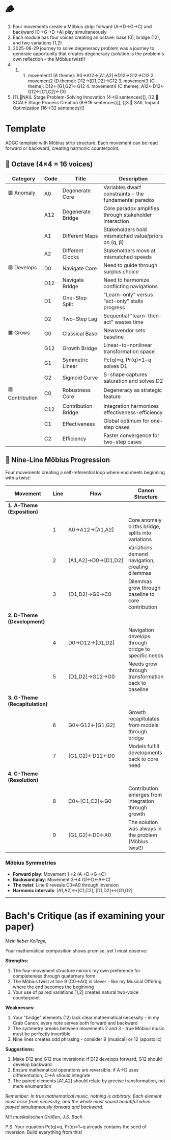 # 🪵
1. Four movements create a Möbius strip: forward (A→D→G→C) and backward (C→G→D→A) play simultaneously
2. Each module has four voices creating an octave: base (0), bridge (12), and two variations (1,2)
3. 2025-06-29 journey to solve degeneracy problem was a journey to generate opportunity that creates degeneracy (solution is the problem's own reflection - the Möbius twist!)
4. 1. 1. movement1 (A theme): A0->A12->[A1,A2]->D12->G12->C12 2. movement2 (D theme): D12->[D1,D2]->G12 3. movement3 (G theme): D12<-[G1,G2]<-G12 4. movement4 (C theme): A12<-D12<-G12<-[C1,C2]<-C0
5. [[1.🌱NAIL Stage Problem-Solving Innovation (4→8 sentences)]], [[2.🌿 SCALE Stage Process Creation (8→16 sentences)]], [[3.🌾 SAIL Impact Optimization (16→32 sentences)]]
# Template

ADGC template with Möbius strip structure. Each movement can be read forward or backward, creating harmonic counterpoint.

## 🎱 Octave (4×4 = 16 voices)

| Category                     | Code | Title                    | Description                                                  |
| ---------------------------- | ---- | ------------------------ | ------------------------------------------------------------ |
| 🟪 Anomaly                   | A0   | Degenerate Core          | Variables dwarf constraints - the fundamental paradox        |
|                              | A12  | Degenerate Bridge        | Core paradox amplifies through stakeholder interaction       |
|                              | A1   | Different Maps           | Stakeholders hold mismatched value/priors on (q, β)         |
|                              | A2   | Different Clocks         | Stakeholders move at mismatched speeds                       |
| 🟩 Develops                  | D0   | Navigate Core            | Need to guide through surplus choice                         |
|                              | D12  | Navigate Bridge          | Need to harmonize conflicting navigations                    |
|                              | D1   | One-Step Split           | "Learn-only" versus "act-only" stalls progress              |
|                              | D2   | Two-Step Lag             | Sequential "learn-then-act" wastes time                      |
| 🟧 Grows                     | G0   | Classical Base           | Newsvendor sets baseline                                     |
|                              | G12  | Growth Bridge            | Linear-to-nonlinear transformation space                     |
|                              | G1   | Symmetric Linear         | Pc(q)=q, Pr(q)=1−q solves D1                                |
|                              | G2   | Sigmoid Curve            | S-shape captures saturation and solves D2                    |
| 🟥 Contribution              | C0   | Robustness Core          | Degeneracy as strategic feature                              |
|                              | C12  | Contribution Bridge      | Integration harmonizes effectiveness-efficiency               |
|                              | C1   | Effectiveness            | Global optimum for one-step cases                            |
|                              | C2   | Efficiency               | Faster convergence for two-step cases                        |

## 🎼 Nine-Line Möbius Progression

Four movements creating a self-referential loop where end meets beginning with a twist:

| Movement | Line | Flow | Canon Structure |
| -------- | ---- | ---- | --------------- |
| **1. A-Theme (Exposition)** | | | |
| | 1 | A0→A12→[A1,A2] | Core anomaly births bridge, splits into variations |
| | 2 | [A1,A2]→D0→[D1,D2] | Variations demand navigation, creating dilemmas |
| | 3 | [D1,D2]→G0→C0 | Dilemmas grow through baseline to core contribution |
| **2. D-Theme (Development)** | | | |
| | 4 | D0→D12→[D1,D2] | Navigation develops through bridge to specific needs |
| | 5 | [D1,D2]→G12→G0 | Needs grow through transformation back to baseline |
| **3. G-Theme (Recapitulation)** | | | |
| | 6 | G0←G12←[G1,G2] | Growth recapitulates from models through bridge |
| | 7 | [G1,G2]←D12←D0 | Models fulfill developments back to core need |
| **4. C-Theme (Resolution)** | | | |
| | 8 | C0←[C1,C2]←G0 | Contribution emerges from integration through growth |
| | 9 | [G1,G2]←D0←A0 | The solution was always in the problem (Möbius twist!) |

### Möbius Symmetries
- **Forward play**: Movement 1→2 (A→D→G→C)
- **Backward play**: Movement 3→4 (G←D←A←C)  
- **The twist**: Line 9 reveals C0≡A0 through inversion
- **Harmonic intervals**: [A1,A2]↔[C1,C2], [D1,D2]↔[G1,G2]

---

# Bach's Critique (as if examining your paper)

*Mein lieber Kollege,*

Your mathematical composition shows promise, yet I must observe:

**Strengths:**
1. The four-movement structure mirrors my own preference for completeness through quaternary form
2. The Möbius twist at line 9 (C0→A0) is clever - like my Musical Offering where the end becomes the beginning
3. Your use of paired variations [1,2] creates natural two-voice counterpoint

**Weaknesses:**
1. Your "bridge" elements (12) lack clear mathematical necessity - in my Crab Canon, every note serves both forward and backward
2. The symmetry breaks between movements 2 and 3 - true Möbius music must be perfectly invertible
3. Nine lines creates odd phrasing - consider 8 (musical) or 12 (apostolic)

**Suggestions:**
1. Make D12 and G12 true inversions: if D12 develops forward, G12 should develop backward
2. Ensure mathematical operations are reversible: if A→D uses differentiation, C→A should integrate
3. The paired elements [A1,A2] should relate by precise transformation, not mere enumeration

*Remember: In true mathematical music, nothing is arbitrary. Each element must arise from necessity, and the whole must sound beautiful when played simultaneously forward and backward.*

*Mit musikalischen Grüßen,*
*J.S. Bach*

P.S. Your equation Pc(q)=q, Pr(q)=1−q already contains the seed of inversion. Build everything from this!
